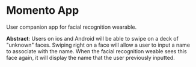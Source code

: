 # Momento App
User companion app for facial recognition wearable.

**Abstract**: Users on ios and Android will be able to swipe on a deck of "unknown" faces. Swiping right on a face will allow a user to input a name to associate with the name. When the facial recognition weable sees this face again, it will display the name that the user previously inputted.
